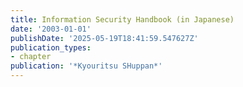 ```yaml
---
title: Information Security Handbook (in Japanese)
date: '2003-01-01'
publishDate: '2025-05-19T18:41:59.547627Z'
publication_types:
- chapter
publication: '*Kyouritsu SHuppan*'
---
```

